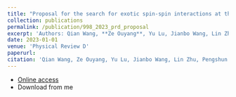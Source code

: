 ```yaml
---
title: "Proposal for the search for exotic spin-spin interactions at the micrometer scale using functionalized cantilever force sensors"
collection: publications
permalink: /publication/998_2023_prd_proposal
excerpt: 'Authors: Qian Wang, **Ze Ouyang**, Yu Lu, Jianbo Wang, Lin Zhu, Pengshun Luo<sup>*</sup>'
date: 2023-01-01
venue: 'Physical Review D'
paperurl: 
citation: 'Qian Wang, Ze Ouyang, Yu Lu, Jianbo Wang, Lin Zhu, Pengshun Luo. (2023). <i>xxxx</i>. xxx(xxxx).'
---
```


* [Online access](https://journals.aps.org/prd/accepted/99076Q06Hd41853a628b7278eed01f001a3bd6421)
* Download from me
